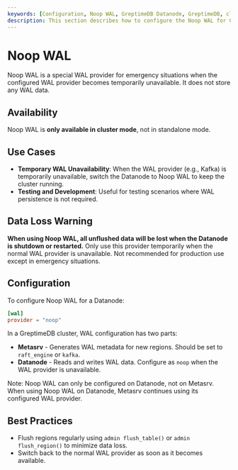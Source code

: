 ```yaml
---
keywords: [Configuration, Noop WAL, GreptimeDB Datanode, GreptimeDB, cluster mode]
description: This section describes how to configure the Noop WAL for GreptimeDB Datanode component in cluster mode.
---
```

# Noop WAL

Noop WAL is a special WAL provider for emergency situations when the configured WAL provider becomes temporarily unavailable. It does not store any WAL data.

## Availability

Noop WAL is **only available in cluster mode**, not in standalone mode.

## Use Cases

- **Temporary WAL Unavailability**: When the WAL provider (e.g., Kafka) is temporarily unavailable, switch the Datanode to Noop WAL to keep the cluster running.
- **Testing and Development**: Useful for testing scenarios where WAL persistence is not required.

## Data Loss Warning

**When using Noop WAL, all unflushed data will be lost when the Datanode is shutdown or restarted.** Only use this provider temporarily when the normal WAL provider is unavailable. Not recommended for production use except in emergency situations.

## Configuration

To configure Noop WAL for a Datanode:

```toml
[wal]
provider = "noop"
```

In a GreptimeDB cluster, WAL configuration has two parts:

- **Metasrv** - Generates WAL metadata for new regions. Should be set to `raft_engine` or `kafka`.
- **Datanode** - Reads and writes WAL data. Configure as `noop` when the WAL provider is unavailable.

Note: Noop WAL can only be configured on Datanode, not on Metasrv. When using Noop WAL on Datanode, Metasrv continues using its configured WAL provider.

## Best Practices

- Flush regions regularly using `admin flush_table()` or `admin flush_region()` to minimize data loss.
- Switch back to the normal WAL provider as soon as it becomes available.
